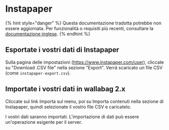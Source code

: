 # Instapaper

{% hint style="danger" %}
Questa documentazione tradotta potrebbe non essere aggiornata. Per funzionalità o requisiti più recenti, consultare la [documentazione inglese](https://doc.wallabag.org/en/).
{% endhint %}

## Esportate i vostri dati di Instapaper

Sulla pagina delle impostazioni
([<https://www.instapaper.com/user>](https://www.instapaper.com/user)),
cliccate su "Download .CSV file" nella sezione "Export". Verrá scaricato
un file CSV (come `instapaper-export.csv`).

## Importate i vostri dati in wallabag 2.x

Cliccate sul link Importa sul menu, poi su Importa contenuti nella
sezione di Instapaper, quindi selezionate il vostro file CSV e
caricatelo.

I vostri dati saranno importati. L'importazione di dati può essere
un'operazione esigente per il server.

